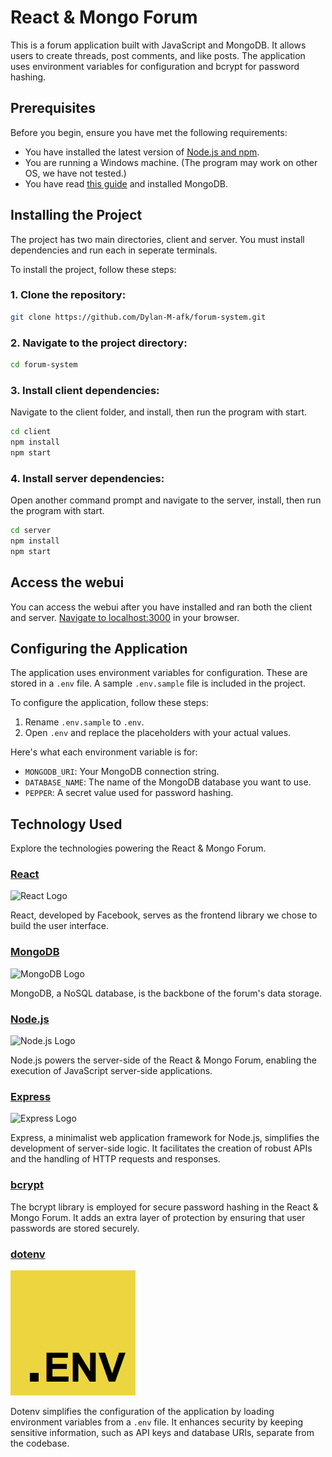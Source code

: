 # React & Mongo Forum

This is a forum application built with JavaScript and MongoDB. It allows users to create threads, post comments, and like posts. The application uses environment variables for configuration and bcrypt for password hashing.

## Prerequisites

Before you begin, ensure you have met the following requirements:

* You have installed the latest version of [Node.js and npm](https://nodejs.org/en/download/).
* You are running a Windows machine. (The program may work on other OS, we have not tested.)
* You have read [this guide](https://docs.mongodb.com/manual/installation/) and installed MongoDB.

## Installing the Project

The project has two main directories, client and server. You must install dependencies and run each in seperate terminals.

To install the project, follow these steps:

### 1. Clone the repository:

```sh
git clone https://github.com/Dylan-M-afk/forum-system.git
```

### 2. Navigate to the project directory:

```sh
cd forum-system
```

### 3. Install client dependencies:
Navigate to the client folder, and install, then run the program with start.

```sh
cd client
npm install
npm start
```

### 4. Install server dependencies:
Open another command prompt and navigate to the server, install, then run the program with start.

```sh
cd server
npm install
npm start
```

## Access the webui
You can access the webui after you have installed and ran both the client and server. [Navigate to localhost:3000](http://localhost:3000) in your browser.


## Configuring the Application

The application uses environment variables for configuration. These are stored in a `.env` file. A sample `.env.sample` file is included in the project.

To configure the application, follow these steps:

1. Rename `.env.sample` to `.env`.
2. Open `.env` and replace the placeholders with your actual values.

Here's what each environment variable is for:

* `MONGODB_URI`: Your MongoDB connection string.
* `DATABASE_NAME`: The name of the MongoDB database you want to use.
* `PEPPER`: A secret value used for password hashing.


## Technology Used

Explore the technologies powering the React & Mongo Forum.

### [React](https://reactjs.org/)

![React Logo](https://upload.wikimedia.org/wikipedia/commons/thumb/a/a7/React-icon.svg/320px-React-icon.svg.png)

React, developed by Facebook, serves as the frontend library we chose to build the user interface.

### [MongoDB](https://www.mongodb.com/)

![MongoDB Logo](https://webassets.mongodb.com/_com_assets/cms/mongodb-logo-rgb-j6w271g1xn.jpg)

MongoDB, a NoSQL database, is the backbone of the forum's data storage.

### [Node.js](https://nodejs.org/)

![Node.js Logo](https://nodejs.org/static/images/logos/nodejs-new-pantone-black.svg)

Node.js powers the server-side of the React & Mongo Forum, enabling the execution of JavaScript server-side applications.

### [Express](https://expressjs.com/)

![Express Logo](https://upload.wikimedia.org/wikipedia/commons/6/64/Expressjs.png)

Express, a minimalist web application framework for Node.js, simplifies the development of server-side logic. It facilitates the creation of robust APIs and the handling of HTTP requests and responses.

### [bcrypt](https://www.npmjs.com/package/bcrypt)

The bcrypt library is employed for secure password hashing in the React & Mongo Forum. It adds an extra layer of protection by ensuring that user passwords are stored securely.

### [dotenv](https://www.npmjs.com/package/dotenv)

![dotenv Logo](https://github.com/motdotla/dotenv/blob/master/dotenv.png)

Dotenv simplifies the configuration of the application by loading environment variables from a `.env` file. It enhances security by keeping sensitive information, such as API keys and database URIs, separate from the codebase.

